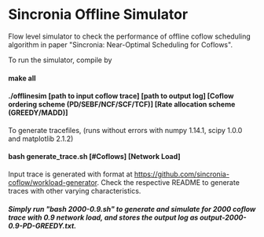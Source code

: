 # Sincronia Offline Simulator

Flow level simulator to check the performance of offline coflow scheduling algorithm in paper "Sincronia: Near-Optimal Scheduling for Coflows". 

To run the simulator, compile by 

#### make all

#### ./offlinesim [path to input coflow trace] [path to output log] [Coflow ordering scheme (PD/SEBF/NCF/SCF/TCF)] [Rate allocation scheme (GREEDY/MADD)]

To generate tracefiles, (runs without errors with numpy 1.14.1, scipy 1.0.0 and matplotlib 2.1.2)

#### bash generate_trace.sh [#Coflows] [Network Load]

Input trace is generated with format at https://github.com/sincronia-coflow/workload-generator. Check the respective README to generate traces with other varying characteristics.

##### Simply run "bash 2000-0.9.sh" to generate and simulate for 2000 coflow trace with 0.9 network load, and stores the output log as output-2000-0.9-PD-GREEDY.txt. 
